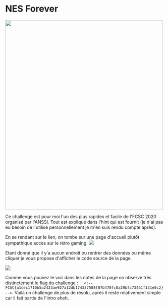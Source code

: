 # NES Forever
<img src="https://media.discordapp.net/attachments/707246075441840169/707269628769992744/unknown.png" width="500" height="600"></img>

Ce challenge est pour moi l'un des plus rapides et facile de l'FCSC 2020 organisé par l'ANSSI. 
Tout est expliqué dans l'hint qui est fournit (je n'ai pas eu besoin de l'utilisé personnellement je m'en suis rendu compte après).

En se rendant sur le lien, on tombe sur une page d'accueil plutôt sympathique accès sur le rétro gaming.
<img src="https://media.discordapp.net/attachments/707246075441840169/707270211807608894/unknown.png?width=2184&height=1133"></img>

Étant donné que il y'a aucun endroit ou rentrer des données ou même cliquer je vous propose d'afficher le code source de la page.

<img src="https://media.discordapp.net/attachments/707246075441840169/707270745071288370/unknown.png?width=2184&height=1134"><img>

Comme vous pouvez le voir dans les notes de la page on observe très distinctement le flag du challenge : `  <!-- FCSC{a1cec1710b5a2423ae927a12db174337508f07b470fc0a29bfc73461f131e0c2} -->`.
Voilà un challenge de plus de résolu, après il reste relativement simple car il fait partie de l'intro eheh.
